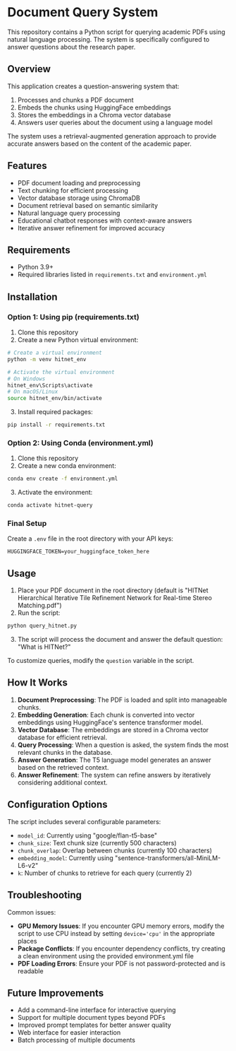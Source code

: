 # Document Query System

This repository contains a Python script for querying academic PDFs using natural language processing. The system is specifically configured to answer questions about the research paper.

## Overview

This application creates a question-answering system that:

1. Processes and chunks a PDF document
2. Embeds the chunks using HuggingFace embeddings
3. Stores the embeddings in a Chroma vector database
4. Answers user queries about the document using a language model

The system uses a retrieval-augmented generation approach to provide accurate answers based on the content of the academic paper.

## Features

- PDF document loading and preprocessing
- Text chunking for efficient processing
- Vector database storage using ChromaDB
- Document retrieval based on semantic similarity
- Natural language query processing
- Educational chatbot responses with context-aware answers
- Iterative answer refinement for improved accuracy

## Requirements

- Python 3.9+
- Required libraries listed in `requirements.txt` and `environment.yml`

## Installation

### Option 1: Using pip (requirements.txt)

1. Clone this repository
2. Create a new Python virtual environment:
```bash
# Create a virtual environment
python -m venv hitnet_env

# Activate the virtual environment
# On Windows
hitnet_env\Scripts\activate
# On macOS/Linux
source hitnet_env/bin/activate
```

3. Install required packages:
```bash
pip install -r requirements.txt
```

### Option 2: Using Conda (environment.yml)

1. Clone this repository
2. Create a new conda environment:
```bash
conda env create -f environment.yml
```

3. Activate the environment:
```bash
conda activate hitnet-query
```

### Final Setup

Create a `.env` file in the root directory with your API keys:
```
HUGGINGFACE_TOKEN=your_huggingface_token_here
```

## Usage

1. Place your PDF document in the root directory (default is "HITNet Hierarchical Iterative Tile Refinement Network for Real-time Stereo Matching.pdf")
2. Run the script:
```bash
python query_hitnet.py
```
3. The script will process the document and answer the default question: "What is HITNet?"

To customize queries, modify the `question` variable in the script.

## How It Works

1. **Document Preprocessing**: The PDF is loaded and split into manageable chunks.
2. **Embedding Generation**: Each chunk is converted into vector embeddings using HuggingFace's sentence transformer model.
3. **Vector Database**: The embeddings are stored in a Chroma vector database for efficient retrieval.
4. **Query Processing**: When a question is asked, the system finds the most relevant chunks in the database.
5. **Answer Generation**: The T5 language model generates an answer based on the retrieved context.
6. **Answer Refinement**: The system can refine answers by iteratively considering additional context.

## Configuration Options

The script includes several configurable parameters:
- `model_id`: Currently using "google/flan-t5-base"
- `chunk_size`: Text chunk size (currently 500 characters)
- `chunk_overlap`: Overlap between chunks (currently 100 characters)
- `embedding_model`: Currently using "sentence-transformers/all-MiniLM-L6-v2"
- `k`: Number of chunks to retrieve for each query (currently 2)

## Troubleshooting

Common issues:
- **GPU Memory Issues**: If you encounter GPU memory errors, modify the script to use CPU instead by setting `device='cpu'` in the appropriate places
- **Package Conflicts**: If you encounter dependency conflicts, try creating a clean environment using the provided environment.yml file
- **PDF Loading Errors**: Ensure your PDF is not password-protected and is readable

## Future Improvements

- Add a command-line interface for interactive querying
- Support for multiple document types beyond PDFs
- Improved prompt templates for better answer quality
- Web interface for easier interaction
- Batch processing of multiple documents
